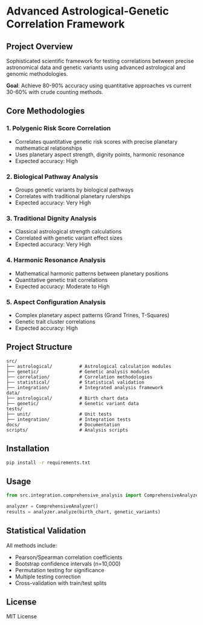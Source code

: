 # Advanced Astrological-Genetic Correlation Framework

## Project Overview
Sophisticated scientific framework for testing correlations between precise astronomical data and genetic variants using advanced astrological and genomic methodologies.

**Goal**: Achieve 80-90% accuracy using quantitative approaches vs current 30-60% with crude counting methods.

## Core Methodologies

### 1. Polygenic Risk Score Correlation
- Correlates quantitative genetic risk scores with precise planetary mathematical relationships
- Uses planetary aspect strength, dignity points, harmonic resonance
- Expected accuracy: High

### 2. Biological Pathway Analysis
- Groups genetic variants by biological pathways
- Correlates with traditional planetary rulerships
- Expected accuracy: Very High

### 3. Traditional Dignity Analysis
- Classical astrological strength calculations
- Correlated with genetic variant effect sizes
- Expected accuracy: Very High

### 4. Harmonic Resonance Analysis
- Mathematical harmonic patterns between planetary positions
- Quantitative genetic trait correlations
- Expected accuracy: Moderate to High

### 5. Aspect Configuration Analysis
- Complex planetary aspect patterns (Grand Trines, T-Squares)
- Genetic trait cluster correlations
- Expected accuracy: High

## Project Structure
```
src/
├── astrological/          # Astrological calculation modules
├── genetic/               # Genetic analysis modules  
├── correlation/           # Correlation methodologies
├── statistical/           # Statistical validation
├── integration/           # Integrated analysis framework
data/
├── astrological/          # Birth chart data
├── genetic/               # Genetic variant data
tests/
├── unit/                  # Unit tests
├── integration/           # Integration tests
docs/                      # Documentation
scripts/                   # Analysis scripts
```

## Installation
```bash
pip install -r requirements.txt
```

## Usage
```python
from src.integration.comprehensive_analysis import ComprehensiveAnalyzer

analyzer = ComprehensiveAnalyzer()
results = analyzer.analyze(birth_chart, genetic_variants)
```

## Statistical Validation
All methods include:
- Pearson/Spearman correlation coefficients
- Bootstrap confidence intervals (n=10,000)
- Permutation testing for significance
- Multiple testing correction
- Cross-validation with train/test splits

## License
MIT License